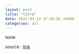 ```yaml
---
layout: post
title: "titre"
date: 2022-03-13 17:20:01 +0100
categories: all
---
```

<!--translate-->
texte
<!--endtranslate-->

<!--<img src="{{ site.baseurl }}/assets/images/FNhZzuWWYAIXYnD.jpeg">
<video controls width="400">
    <source src="{{ site.baseurl }}/assets/videos/Putin-crime-in-Kharkiv.webm"
            type="video/webm">
    <source src="{{ site.baseurl }}/assets/videos/Putin-crime-in-Kharkiv.mp4"
            type="video/mp4">
    Sorry, your browser doesn't support embedded videos.
</video>

<iframe width="560" height="315" src="https://www.youtube.com/embed/YYJCODB0cLM" title="YouTube video player" frameborder="0" allow="accelerometer; autoplay; clipboard-write; encrypted-media; gyroscope; picture-in-picture" allowfullscreen></iframe>-->


source : <a href="https://">link</a>
